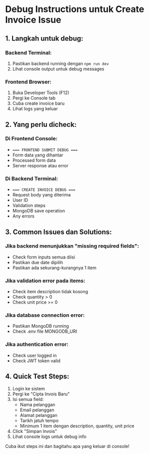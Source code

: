 # Debug Instructions untuk Create Invoice Issue

## 1. Langkah untuk debug:

### Backend Terminal:
1. Pastikan backend running dengan `npm run dev`
2. Lihat console output untuk debug messages

### Frontend Browser:
1. Buka Developer Tools (F12)
2. Pergi ke Console tab
3. Cuba create invoice baru
4. Lihat logs yang keluar

## 2. Yang perlu dicheck:

### Di Frontend Console:
- `=== FRONTEND SUBMIT DEBUG ===`
- Form data yang dihantar
- Processed form data
- Server response atau error

### Di Backend Terminal:
- `=== CREATE INVOICE DEBUG ===`
- Request body yang diterima
- User ID
- Validation steps
- MongoDB save operation
- Any errors

## 3. Common Issues dan Solutions:

### Jika backend menunjukkan "missing required fields":
- Check form inputs semua diisi
- Pastikan due date dipilih
- Pastikan ada sekurang-kurangnya 1 item

### Jika validation error pada items:
- Check item description tidak kosong
- Check quantity > 0
- Check unit price >= 0

### Jika database connection error:
- Pastikan MongoDB running
- Check .env file MONGODB_URI

### Jika authentication error:
- Check user logged in
- Check JWT token valid

## 4. Quick Test Steps:
1. Login ke sistem
2. Pergi ke "Cipta Invois Baru"
3. Isi semua field:
   - Nama pelanggan
   - Email pelanggan  
   - Alamat pelanggan
   - Tarikh jatuh tempo
   - Minimum 1 item dengan description, quantity, unit price
4. Click "Simpan Invois"
5. Lihat console logs untuk debug info

Cuba ikut steps ini dan bagitahu apa yang keluar di console!